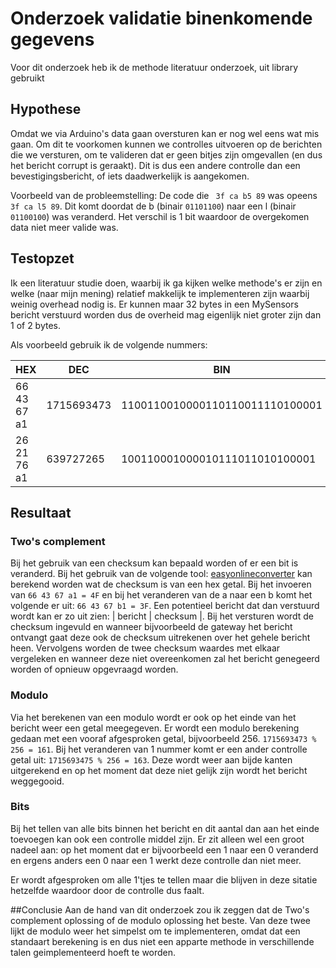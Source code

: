 Onderzoek validatie binenkomende gegevens
========
Voor dit onderzoek heb ik de methode literatuur onderzoek, uit library gebruikt

## Hypothese
Omdat we via Arduino's data gaan oversturen kan er nog wel eens wat mis gaan. Om dit te voorkomen kunnen we controlles uitvoeren op de berichten die we versturen, om te valideren dat er geen bitjes zijn omgevallen (en dus het bericht corrupt is geraakt). Dit is dus een andere controlle dan een bevestigingsbericht, of iets daadwerkelijk is aangekomen.

Voorbeeld van de probleemstelling:
De code die ` 3f ca b5 89` was opeens ` 3f ca l5 89`.
Dit komt doordat de b (binair `01101100`) naar een l (binair `01100100`) was veranderd. Het verschil is 1 bit waardoor de overgekomen data niet meer valide was. 

## Testopzet 
Ik een literatuur studie doen, waarbij ik ga kijken welke methode's er zijn en welke (naar mijn mening) relatief makkelijk te implementeren zijn waarbij weinig overhead nodig is. Er kunnen maar 32 bytes in een MySensors bericht verstuurd worden dus de overheid mag eigenlijk niet groter zijn dan 1 of 2 bytes.

Als voorbeeld gebruik ik de volgende nummers:

| HEX         	| DEC        	| BIN                             	|
|-------------	|------------	|---------------------------------	|
| 66 43 67 a1 	| 1715693473 	| 1100110010000110110011110100001 	|
| 26 21 76 a1 	| 639727265  	| 100110001000010111011010100001  	|

 
## Resultaat
### Two's complement
Bij het gebruik van een checksum kan bepaald worden of er een bit is veranderd.
Bij het gebruik van de volgende tool: [easyonlineconverter](http://easyonlineconverter.com/converters/checksum_converter.html) kan berekend worden wat de checksum is van een hex getal.
Bij het invoeren van `66 43 67 a1 = 4F` en bij het veranderen van de a naar een b komt het volgende er uit: `66 43 67 b1 = 3F`. 
Een potentieel bericht dat dan verstuurd wordt kan er zo uit zien: | bericht | checksum |.
Bij het versturen wordt de checksum ingevuld en wanneer bijvoorbeeld de gateway het bericht ontvangt gaat deze ook de checksum uitrekenen over het gehele bericht heen. Vervolgens worden de twee checksum waardes met elkaar vergeleken en wanneer deze niet overeenkomen zal het bericht genegeerd worden of opnieuw opgevraagd worden.

### Modulo
Via het berekenen van een modulo wordt er ook op het einde van het bericht weer een getal meegegeven. Er wordt een modulo berekening gedaan met een vooraf afgesproken getal, bijvoorbeeld 256.
`1715693473 % 256 = 161`. Bij het veranderen van 1 nummer komt er een ander controlle getal uit: `1715693475 % 256 = 163`. Deze wordt weer aan bijde kanten uitgerekend en op het moment dat deze niet gelijk zijn wordt het bericht weggegooid. 

### Bits
Bij het tellen van alle bits binnen het bericht en dit aantal dan aan het einde toevoegen kan ook een controlle middel zijn. Er zit alleen wel een groot nadeel aan: op het moment dat er bijvoorbeeld een 1 naar een 0 veranderd en ergens anders een 0 naar een 1 werkt deze controlle dan niet meer. 

Er wordt afgesproken om alle 1'tjes te tellen maar die blijven in deze sitatie hetzelfde waardoor door de controlle dus faalt. 

##Conclusie
Aan de hand van dit onderzoek zou ik zeggen dat de Two's complement oplossing of de modulo oplossing het beste. Van deze twee lijkt de modulo weer het simpelst om te implementeren, omdat dat een standaart berekening is en dus niet een apparte methode in verschillende talen geimplementeerd hoeft te worden.